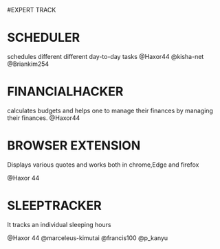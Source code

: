 #EXPERT TRACK

# SCHEDULER

schedules different different day-to-day tasks
@Haxor44
@kisha-net 
@Briankim254


# FINANCIALHACKER

calculates budgets and helps one to manage their finances by managing their finances.
@Haxor44

# BROWSER EXTENSION
Displays various quotes and works both in chrome,Edge and firefox

@Haxor 44 

# SLEEPTRACKER
It tracks an individual sleeping hours

@Haxor 44 
@marceleus-kimutai
@francis100 @p_kanyu

